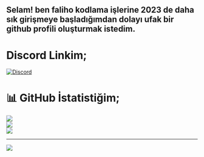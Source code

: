 
 ## Selam! ben faliho kodlama işlerine 2023 de daha sık girişmeye başladığımdan dolayı ufak bir github profili oluşturmak istedim.
 
 # Discord Linkim;
[![Discord](https://img.shields.io/badge/Discord-%237289DA.svg?logo=discord&logoColor=white)](https://discord.gg/https://discord.gg/7gSDSVdnf2) 

# 📊 GitHub İstatistiğim;
![](https://github-readme-stats.vercel.app/api?username=falih0&theme=dark&hide_border=false&include_all_commits=false&count_private=false)<br/>
![](https://github-readme-streak-stats.herokuapp.com/?user=falih0&theme=dark&hide_border=false)<br/>
![](https://github-readme-stats.vercel.app/api/top-langs/?username=falih0&theme=dark&hide_border=false&include_all_commits=false&count_private=false&layout=compact)

---
[![](https://visitcount.itsvg.in/api?id=falih0&icon=0&color=0)](https://visitcount.itsvg.in)

<!-- Proudly created with GPRM ( https://gprm.itsvg.in ) -->
